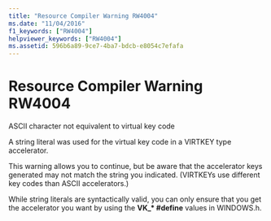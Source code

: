 ```yaml
---
title: "Resource Compiler Warning RW4004"
ms.date: "11/04/2016"
f1_keywords: ["RW4004"]
helpviewer_keywords: ["RW4004"]
ms.assetid: 596b6a89-9ce7-4ba7-bdcb-e8054c7efafa
---
```

# Resource Compiler Warning RW4004

ASCII character not equivalent to virtual key code

A string literal was used for the virtual key code in a VIRTKEY type accelerator.

This warning allows you to continue, but be aware that the accelerator keys generated may not match the string you indicated. (VIRTKEYs use different key codes than ASCII accelerators.)

While string literals are syntactically valid, you can only ensure that you get the accelerator you want by using the **VK_\* #define** values in WINDOWS.h.
